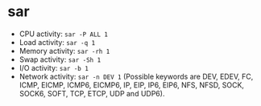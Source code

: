 # sar
- CPU activity: `sar -P ALL 1`
- Load activity: `sar -q 1`
- Memory activity: `sar -rh 1`
- Swap activity: `sar -Sh 1`
- I/O activity: `sar -b 1`
- Network activity: `sar -n DEV 1` (Possible keywords are DEV, EDEV, FC, ICMP, EICMP, ICMP6, EICMP6, IP, EIP, IP6, EIP6, NFS, NFSD, SOCK, SOCK6, SOFT, TCP, ETCP, UDP and UDP6).
